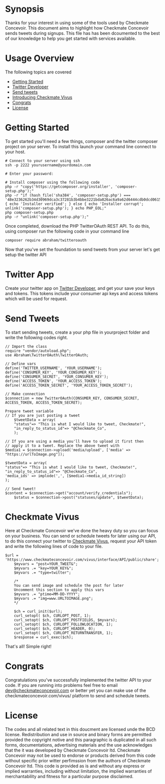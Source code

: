 # Synopsis
Thanks for your interest in using some of the tools used by Checkmate Concevoir. This document aims to highlight how
Checkmate Concevoir sends tweets during signups. This file has has been dcoumented to the best of our knowledge to 
help you get started with services available.

# Usage Overview
The following topics are covered
* [Getting Started](#Getting-Started)
* [Twitter Developer](#Twitter-App)
* [Send tweets](#Send-Tweets)
* [Introducing Checkmate Vivus](#Checkmate-Vivus)
* [Congrats](#Congrats)
* [License](#License)

# Getting Started
To get started you'll need a few things, composer and the twitter composer project on your server. To install this 
launch your command line connect to your host.

```
# Connect to your server using ssh
ssh -p 2222 yourusername@yourdomain.com

# Enter your password: 

# Install composer using the following code
php -r "copy('https://getcomposer.org/installer', 'composer-setup.php');"
php -r "if (hash_file('sha384', 'composer-setup.php') === '48e3236262b34d30969dca3c37281b3b4bbe3221bda826ac6a9a62d6444cdb0dcd0615698a5cbe587c3f0fe57a54d8f5') { echo 'Installer verified'; } else { echo 'Installer corrupt'; unlink('composer-setup.php'); } echo PHP_EOL;"
php composer-setup.php
php -r "unlink('composer-setup.php');"
```

Once completed, download the PHP TwitterOAuth REST API. To do this, using composer run the following code in your command line
```
composer require abraham/twitteroauth
```
Now that you've set the foundation to send tweets from your server let's get setup the twitter API

# Twitter App
Create your twitter app on [Twitter Developer](http://developer.twitter.com/en/apps), and get your save your keys and tokens. This tokens include
your consumer api keys and access tokens which will be used for request.

# Send Tweets
To start sending tweets, create a your php file in yourproject folder and write the following codes right. 
```
// Import the class
require "vendor/autoload.php";
use Abraham\TwitterOAuth\TwitterOAuth;

// Define vars
define('TWITTER_USERNAME', 'YOUR_USERNAME');
define('CONSUMER_KEY', 'YOUR_CONSUMER_KEY');
define('CONSUMER_SECRET', 'YOUR_CONSUMER_KEY');
define('ACCESS_TOKEN', 'YOUR_ACCESS_TOKEN');
define('ACCESS_TOKEN_SECRET', 'YOUR_ACCESS_TOKEN_SECRET');

// Make connection
$connection = new TwitterOAuth(CONSUMER_KEY, CONSUMER_SECRET, ACCESS_TOKEN, ACCESS_TOKEN_SECRET);

Prepare tweet variable
// If you are just posting a tweet 
    $tweetData = array(
    "status"=> "This is what I would like to tweet, Checkmate!",
    "in_reply_to_status_id"=> "@Checkmate_Co",
    );
        
// If you are using a media you'll have to upload it first then 
// apply it to a tweet. Replace the above tweet with
$media1 = $connection->upload('media/upload', ['media' => "https://urlToImage.png"]);
        
$tweetData = array(
"status"=> "This is what I would like to tweet, Checkmate!",
"in_reply_to_status_id"=> "@Checkmate_Co",
'media_ids' => implode(',', [$media1->media_id_string])
);

// Send tweet!
$content = $connection->get("account/verify_credentials");
    $status = $connection->post("statuses/update", $tweetData);
```

# Checkmate Vivus
Here at Checkmate Concevoir we've done the heavy duty so you can focus on your business. You can send or schedule tweets for later using our API, to do this connect your twitter to [Checkmate Vivus](https://www.checkmateconcevoir.com/vivus/interface/settings), request your API token and write the following lines of code to your file.

```
$url = 'https://www.checkmateconcevoir.com/vivus/interface/API/public/share';
    $myvars = "post=YOUR_TWEET&";
    $myvars .= "key=YOUR_KEY&";
    $myvars .= "type=twitter";
    
    /* 
    You can send image and schedule the post for later
    Uncomment this section to apply this vars
    $myvars .= "ptime=MM-DD-YYYY";
    $myvars .= "img=www.URLTOIMAGE.png";
    */
    
    $ch = curl_init($url);
    curl_setopt( $ch, CURLOPT_POST, 1);
    curl_setopt( $ch, CURLOPT_POSTFIELDS, $myvars);
    curl_setopt( $ch, CURLOPT_FOLLOWLOCATION, 1);
    curl_setopt( $ch, CURLOPT_HEADER, 0);
    curl_setopt( $ch, CURLOPT_RETURNTRANSFER, 1);
    $response = curl_exec($ch);
```
That's all! Simple right!

# Congrats
Congratulations you've successfully implemented the twitter API to your code. If you are running into problems feel free to email
dev@checkmateconcevoir.com or better yet you can make use of the checkmateconcevoir.com/vivus/ platform to send and schedule tweets.

# License
The codes and all related text in this doucment are licensed unde the BCD license. Redistribution and use in source and
binary forms are permitted provided the copyright notive and this paragraphic is duplicated in all such forms, documentations,
advertising materials and the use acknowledges that the it was developed by Checkmate Concevoir ltd. Checkmate Concevoir may
not be used to endorse or products derived from this code without specific prior witter perfimssion from the authors of Checkmate
Concevoir ltd. This code is provided as is and without any express or implied warranties, including without limitation, the implied
warranties of merchantability and fitness for a particular purpose disclaimed. 
